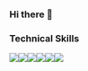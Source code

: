 ### Hi there 👋

<!--
**bottlesun/bottlesun** is a ✨ _special_ ✨ repository because its `README.md` (this file) appears on your GitHub profile.

Here are some ideas to get you started:

- 🔭 I’m currently working on ...
- 🌱 I’m currently learning ...
- 👯 I’m looking to collaborate on ...
- 🤔 I’m looking for help with ...
- 💬 Ask me about ...
- 📫 How to reach me: ...
- 😄 Pronouns: ...
- ⚡ Fun fact: ...
-->


### Technical Skills
 
<div style="display:flex">
<img src="https://img.shields.io/badge/HTML5-E34F26?style=flat&logo=HTML5&logoColor=white"/>

<img src="https://img.shields.io/badge/CSS3-325aa8?style=flat&logo=CSS3&logoColor=white"/>
<img src="https://img.shields.io/badge/SASS-cc6699?style=flat&logo=SASS&logoColor=FFF"/>
 
<img src="https://img.shields.io/badge/JavaScript-FFCA28?style=flat&logo=JavaScript&logoColor=000000"/>
<img src="https://img.shields.io/badge/TypeScript-3178C6?logo=TypeScript&logoColor=FFF&style=flat"/>

<img src="https://img.shields.io/badge/React-61DAFB?style=flat&logo=React&logoColor=000000"/>

</div>
<!--
<img src="https://img.shields.io/badge/Node.js-7532a8?style=flat&logo=Node.js&logoColor=white"/>
<img src="https://img.shields.io/badge/Next.js-32a8a4?style=flat&logo=Next.js&logoColor=white"/>
-->


